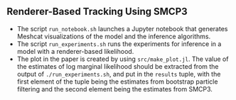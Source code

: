 ## Renderer-Based Tracking Using SMCP3
- The script `run_notebook.sh` launches a Jupyter notebook that generates
  Meshcat visualizations of the model and the inference algorithms.
- The script `run_experiments.sh` runs the experiments for inference in a model
  with a renderer-based likelihood.
- The plot in the paper is created by using `src/make_plot.jl`. The value of
  the estimates of log marginal likelihood should be extracted from the output
  of `./run_experiments.sh`, and put in the `results` tuple, with the first
  element of the tuple being the estimates from bootstrap particle filtering
  and the second element being the estimates from SMCP3.
